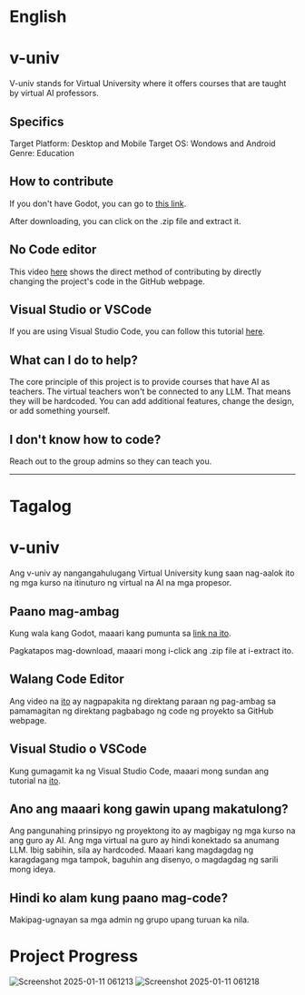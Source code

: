 # English

# v-univ
V-univ stands for Virtual University where it offers courses that are taught by virtual AI professors.

## Specifics
Target Platform: Desktop and Mobile
Target OS: Wondows and Android
Genre: Education

## How to contribute
If you don't have Godot, you can go to [this link](https://github.com/godotengine/godot/releases/download/4.3-stable/Godot_v4.3-stable_mono_win64.zip).

After downloading, you can click on the .zip file and extract it.

## No Code editor
This video [here](https://youtu.be/yr6IzOGoMsQ) shows the direct method of contributing by directly changing the project's code in the GitHub webpage.

## Visual Studio or VSCode
If you are using Visual Studio Code, you can follow this tutorial [here](https://youtu.be/LfrzGQimd4U).

## What can I do to help?
The core principle of this project is to provide courses that have AI as teachers. The virtual teachers won't be connected to any LLM. That means they will be hardcoded. You can add additional features, change the design, or add something yourself.

## I don't know how to code?
Reach out to the group admins so they can teach you.

---

# Tagalog

# v-univ
Ang v-univ ay nangangahulugang Virtual University kung saan nag-aalok ito ng mga kurso na itinuturo ng virtual na AI na mga propesor.

## Paano mag-ambag
Kung wala kang Godot, maaari kang pumunta sa [link na ito](https://github.com/godotengine/godot/releases/download/4.3-stable/Godot_v4.3-stable_mono_win64.zip).

Pagkatapos mag-download, maaari mong i-click ang .zip file at i-extract ito.

## Walang Code Editor
Ang video na [ito](https://youtu.be/yr6IzOGoMsQ) ay nagpapakita ng direktang paraan ng pag-ambag sa pamamagitan ng direktang pagbabago ng code ng proyekto sa GitHub webpage.

## Visual Studio o VSCode
Kung gumagamit ka ng Visual Studio Code, maaari mong sundan ang tutorial na [ito](https://youtu.be/LfrzGQimd4U).

## Ano ang maaari kong gawin upang makatulong?
Ang pangunahing prinsipyo ng proyektong ito ay magbigay ng mga kurso na ang guro ay AI. Ang mga virtual na guro ay hindi konektado sa anumang LLM. Ibig sabihin, sila ay hardcoded. Maaari kang magdagdag ng karagdagang mga tampok, baguhin ang disenyo, o magdagdag ng sarili mong ideya.

## Hindi ko alam kung paano mag-code?
Makipag-ugnayan sa mga admin ng grupo upang turuan ka nila.

# Project Progress
![Screenshot 2025-01-11 061213](https://github.com/user-attachments/assets/e4150a85-db5e-4b60-9c39-559a0b8b0e73)
![Screenshot 2025-01-11 061218](https://github.com/user-attachments/assets/ff84cbff-450f-486d-94d7-43d0251812e7)




